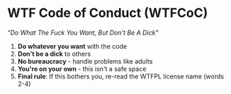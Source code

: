 # WTF Code of Conduct (WTFCoC)
*"Do What The Fuck You Want, But Don't Be A Dick"*

1. **Do whatever you want** with the code
2. **Don't be a dick** to others
3. **No bureaucracy** - handle problems like adults
4. **You're on your own** - this isn't a safe space
5. **Final rule**: If this bothers you, re-read the WTFPL license name (words 2-4)
